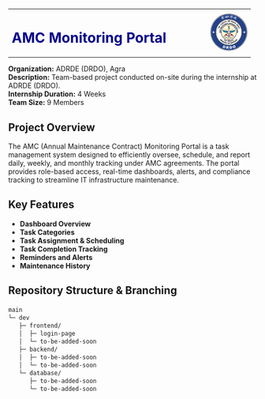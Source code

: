 <table style="width: 100%;">
  <tr>
    <td>
      <h1 style="color: #00008B;">AMC Monitoring Portal</h1>
    </td>
    <td align="right" style="width: 150px;">
      <img src="docs/drdo-logo.PNG" alt="DRDO Logo" height="75" style="border-radius: 50%;">
    </td>
  </tr>
</table>


**Organization:** ADRDE (DRDO), Agra </br>
**Description:** Team-based project conducted on-site during the internship at ADRDE (DRDO).
</br>
**Internship Duration:** 4 Weeks </br>
**Team Size:** 9 Members </br>


## Project Overview
The AMC (Annual Maintenance Contract) Monitoring Portal is a task management system designed to efficiently oversee, schedule, and report daily, weekly, and monthly tracking under AMC agreements. The portal provides role-based access, real-time dashboards, alerts, and compliance tracking to streamline IT infrastructure maintenance.


## Key Features
- **Dashboard Overview**
- **Task Categories**
- **Task Assignment & Scheduling**
- **Task Completion Tracking**
- **Reminders and Alerts**
- **Maintenance History**


## Repository Structure & Branching
```
main                 
└─ dev               
   ├─ frontend/
   │  ├─ login-page
   │  └─ to-be-added-soon
   ├─ backend/
   │  ├─ to-be-added-soon
   │  └─ to-be-added-soon
   └─ database/
      ├─ to-be-added-soon
      └─ to-be-added-soon
```
